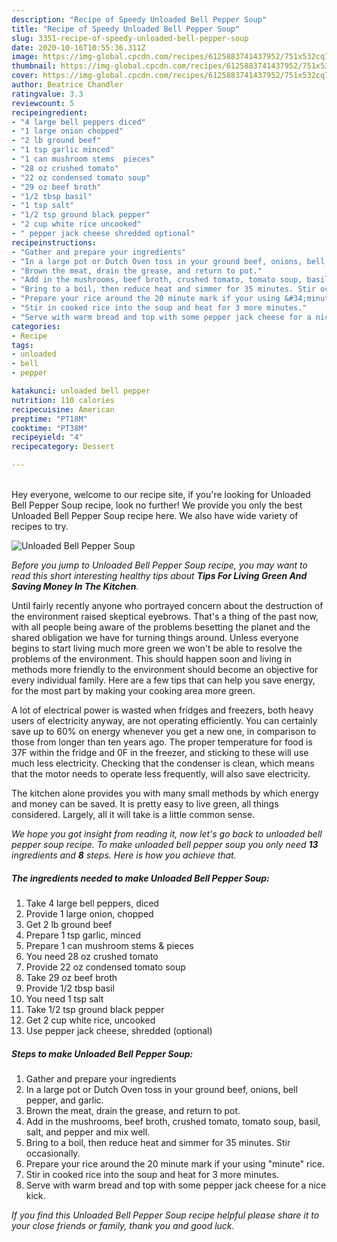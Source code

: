 ```yaml
---
description: "Recipe of Speedy Unloaded Bell Pepper Soup"
title: "Recipe of Speedy Unloaded Bell Pepper Soup"
slug: 3351-recipe-of-speedy-unloaded-bell-pepper-soup
date: 2020-10-16T10:55:36.311Z
image: https://img-global.cpcdn.com/recipes/6125883741437952/751x532cq70/unloaded-bell-pepper-soup-recipe-main-photo.jpg
thumbnail: https://img-global.cpcdn.com/recipes/6125883741437952/751x532cq70/unloaded-bell-pepper-soup-recipe-main-photo.jpg
cover: https://img-global.cpcdn.com/recipes/6125883741437952/751x532cq70/unloaded-bell-pepper-soup-recipe-main-photo.jpg
author: Beatrice Chandler
ratingvalue: 3.3
reviewcount: 5
recipeingredient:
- "4 large bell peppers diced"
- "1 large onion chopped"
- "2 lb ground beef"
- "1 tsp garlic minced"
- "1 can mushroom stems  pieces"
- "28 oz crushed tomato"
- "22 oz condensed tomato soup"
- "29 oz beef broth"
- "1/2 tbsp basil"
- "1 tsp salt"
- "1/2 tsp ground black pepper"
- "2 cup white rice uncooked"
- " pepper jack cheese shredded optional"
recipeinstructions:
- "Gather and prepare your ingredients"
- "In a large pot or Dutch Oven toss in your ground beef, onions, bell pepper, and garlic."
- "Brown the meat, drain the grease, and return to pot."
- "Add in the mushrooms, beef broth, crushed tomato, tomato soup, basil, salt, and pepper and mix well."
- "Bring to a boil, then reduce heat and simmer for 35 minutes. Stir occasionally."
- "Prepare your rice around the 20 minute mark if your using &#34;minute&#34; rice."
- "Stir in cooked rice into the soup and heat for 3 more minutes."
- "Serve with warm bread and top with some pepper jack cheese for a nice kick."
categories:
- Recipe
tags:
- unloaded
- bell
- pepper

katakunci: unloaded bell pepper 
nutrition: 110 calories
recipecuisine: American
preptime: "PT18M"
cooktime: "PT38M"
recipeyield: "4"
recipecategory: Dessert

---
```

<br>
Hey everyone, welcome to our recipe site, if you're looking for Unloaded Bell Pepper Soup recipe, look no further! We provide you only the best Unloaded Bell Pepper Soup recipe here. We also have wide variety of recipes to try.
<br>


![Unloaded Bell Pepper Soup](https://img-global.cpcdn.com/recipes/6125883741437952/751x532cq70/unloaded-bell-pepper-soup-recipe-main-photo.jpg)

<i>Before you jump to Unloaded Bell Pepper Soup recipe, you may want to read this short interesting healthy tips about 
<strong>Tips For Living Green And Saving Money In The Kitchen</strong>.</i>
</br>

Until fairly recently anyone who portrayed concern about the destruction of the environment raised skeptical eyebrows. That's a thing of the past now, with all people being aware of the problems besetting the planet and the shared obligation we have for turning things around. Unless everyone begins to start living much more green we won't be able to resolve the problems of the environment. This should happen soon and living in methods more friendly to the environment should become an objective for every individual family. Here are a few tips that can help you save energy, for the most part by making your cooking area more green.

A lot of electrical power is wasted when fridges and freezers, both heavy users of electricity anyway, are not operating efficiently. You can certainly save up to 60% on energy whenever you get a new one, in comparison to those from longer than ten years ago. The proper temperature for food is 37F within the fridge and 0F in the freezer, and sticking to these will use much less electricity. Checking that the condenser is clean, which means that the motor needs to operate less frequently, will also save electricity.

The kitchen alone provides you with many small methods by which energy and money can be saved. It is pretty easy to live green, all things considered. Largely, all it will take is a little common sense.


<i>We hope you got insight from reading it, now let's go back to unloaded bell pepper soup recipe. To make unloaded bell pepper soup you only need <strong>13</strong> ingredients and <strong>8</strong> steps. Here is how you achieve that.
</i>

##### The ingredients needed to make Unloaded Bell Pepper Soup:

1. Take 4 large bell peppers, diced
1. Provide 1 large onion, chopped
1. Get 2 lb ground beef
1. Prepare 1 tsp garlic, minced
1. Prepare 1 can mushroom stems &amp; pieces
1. You need 28 oz crushed tomato
1. Provide 22 oz condensed tomato soup
1. Take 29 oz beef broth
1. Provide 1/2 tbsp basil
1. You need 1 tsp salt
1. Take 1/2 tsp ground black pepper
1. Get 2 cup white rice, uncooked
1. Use  pepper jack cheese, shredded (optional)


##### Steps to make Unloaded Bell Pepper Soup:

1. Gather and prepare your ingredients
1. In a large pot or Dutch Oven toss in your ground beef, onions, bell pepper, and garlic.
1. Brown the meat, drain the grease, and return to pot.
1. Add in the mushrooms, beef broth, crushed tomato, tomato soup, basil, salt, and pepper and mix well.
1. Bring to a boil, then reduce heat and simmer for 35 minutes. Stir occasionally.
1. Prepare your rice around the 20 minute mark if your using &#34;minute&#34; rice.
1. Stir in cooked rice into the soup and heat for 3 more minutes.
1. Serve with warm bread and top with some pepper jack cheese for a nice kick.


<i>If you find this Unloaded Bell Pepper Soup recipe helpful please share it to your close friends or family, thank you and good luck.</i>

